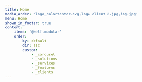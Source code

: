 ```yaml
---
title: Home
media_order: 'logo_solartester.svg,logo-client-2.jpg,img.jpg'
menu: Home
shown_in_footer: true
content:
    items: '@self.modular'
    order:
        by: default
        dir: asc
        custom:
            - _carousel
            - _solutions
            - _services
            - _features
            - _clients
---
```


<!-- <img src="/user/pages/01.home/_solutions/icon-council.svg" alt="svg picture" width="100">
<img src="/user/pages/01.home/_solutions/icon-inspection.svg" alt="svg picture" width="100">
<img src="/user/pages/01.home/_solutions/icon-service.svg" alt="svg picture" width="100">
<img src="/user/pages/01.home/_solutions/icon-report.svg" alt="svg picture" width="100">
<img src="/images/logo_solartester.svg" alt="svg picture" width="100">
<img src="/user/pages/01.home/_solutions/logo_solartester.svg" alt="svg picture" width="100">  -->
